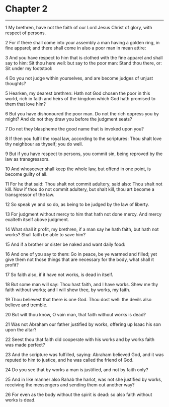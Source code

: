 # Chapter 2

***

1 My brethren, have not the faith of our Lord Jesus Christ of glory, with respect of persons.

2 For if there shall come into your assembly a man having a golden ring, in fine apparel; and there shall come in also a poor man in mean attire:

3 And you have respect to him that is clothed with the fine apparel and shall say to him: Sit thou here well: but say to the poor man: Stand thou there, or: Sit under my footstool:

4 Do you not judge within yourselves, and are become judges of unjust thoughts?

5 Hearken, my dearest brethren: Hath not God chosen the poor in this world, rich in faith and heirs of the kingdom which God hath promised to them that love him?

6 But you have dishonoured the poor man. Do not the rich oppress you by might? And do not they draw you before the judgment seats?

7 Do not they blaspheme the good name that is invoked upon you?

8 If then you fulfil the royal law, according to the scriptures: Thou shalt love thy neighbour as thyself; you do well.

9 But if you have respect to persons, you commit sin, being reproved by the law as transgressors.

10 And whosoever shall keep the whole law, but offend in one point, is become guilty of all.

11 For he that said: Thou shalt not commit adultery, said also: Thou shalt not kill. Now if thou do not commit adultery, but shalt kill, thou art become a transgressor of the law.

12 So speak ye and so do, as being to be judged by the law of liberty.

13 For judgment without mercy to him that hath not done mercy. And mercy exalteth itself above judgment.

14 What shall it profit, my brethren, if a man say he hath faith, but hath not works? Shall faith be able to save him?

15 And if a brother or sister be naked and want daily food:

16 And one of you say to them: Go in peace, be ye warmed and filled; yet give them not those things that are necessary for the body, what shall it profit?

17 So faith also, if it have not works, is dead in itself.

18 But some man will say: Thou hast faith, and I have works. Shew me thy faith without works; and I will shew thee, by works, my faith.

19 Thou believest that there is one God. Thou dost well: the devils also believe and tremble.

20 But wilt thou know, O vain man, that faith without works is dead?

21 Was not Abraham our father justified by works, offering up Isaac his son upon the altar?

22 Seest thou that faith did cooperate with his works and by works faith was made perfect?

23 And the scripture was fulfilled, saying: Abraham believed God, and it was reputed to him to justice, and he was called the friend of God.

24 Do you see that by works a man is justified, and not by faith only?

25 And in like manner also Rahab the harlot, was not she justified by works, receiving the messengers and sending them out another way?

26 For even as the body without the spirit is dead: so also faith without works is dead.

